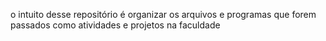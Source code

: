 o intuito desse repositório é organizar os arquivos e programas que forem passados como atividades e projetos na faculdade 
